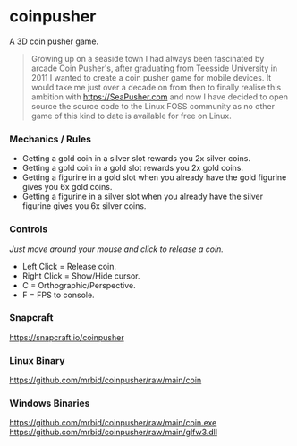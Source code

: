 # coinpusher
A 3D coin pusher game.

> Growing up on a seaside town I had always been fascinated by arcade Coin Pusher's, after graduating from Teesside University in 2011 I wanted to create a coin pusher game for mobile devices. It would take me just over a decade on from then to finally realise this ambition with https://SeaPusher.com and now I have decided to open source the source code to the Linux FOSS community as no other game of this kind to date is available for free on Linux.

### Mechanics / Rules
- Getting a gold coin in a silver slot rewards you 2x silver coins.
- Getting a gold coin in a gold slot rewards you 2x gold coins.
- Getting a figurine in a gold slot when you already have the gold figurine gives you 6x gold coins.
- Getting a figurine in a silver slot when you already have the silver figurine gives you 6x silver coins.

### Controls
_Just move around your mouse and click to release a coin._
- Left Click = Release coin.
- Right Click = Show/Hide cursor.
- C = Orthographic/Perspective.
- F = FPS to console.

### Snapcraft
https://snapcraft.io/coinpusher

### Linux Binary
https://github.com/mrbid/coinpusher/raw/main/coin

### Windows Binaries
https://github.com/mrbid/coinpusher/raw/main/coin.exe
https://github.com/mrbid/coinpusher/raw/main/glfw3.dll

